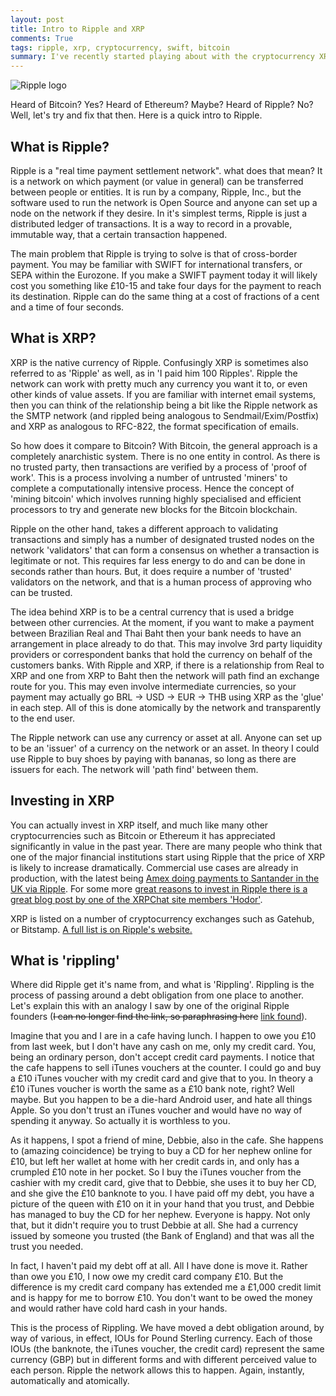 ```yaml
---
layout: post
title: Intro to Ripple and XRP
comments: True
tags: ripple, xrp, cryptocurrency, swift, bitcoin
summary: I've recently started playing about with the cryptocurrency XRP and the Ripple network, here is a quick introduction to it.
---
```


![Ripple logo](/public/Ripple-Logo.png)

Heard of Bitcoin? Yes? Heard of Ethereum? Maybe? Heard of Ripple? No? Well, let's try and fix that then. Here is a quick intro to Ripple.

## What is Ripple?

Ripple is a "real time payment settlement network". what does that mean? It is a network on which payment (or value in general) can be transferred between people or entities. It is run by a company, Ripple, Inc., but the software used to run the network is Open Source and anyone can set up a node on the network if they desire. In it's simplest terms, Ripple is just a distributed ledger of transactions. It is a way to record in a provable, immutable way, that a certain transaction happened.

The main problem that Ripple is trying to solve is that of cross-border payment. You may be familiar with SWIFT for international transfers, or SEPA within the Eurozone. If you make a SWIFT payment today it will likely cost you something like £10-15 and take four days for the payment to reach its destination. Ripple can do the same thing at a cost of fractions of a cent and a time of four seconds.

## What is XRP?

XRP is the native currency of Ripple. Confusingly XRP is sometimes also referred to as 'Ripple' as well, as in 'I paid him 100 Ripples'. Ripple the network can work with pretty much any currency you want it to, or even other kinds of value assets. If you are familiar with internet email systems, then you can think of the relationship being a bit like the Ripple network as the SMTP network (and rippled being analogous to Sendmail/Exim/Postfix) and XRP as analogous to RFC-822, the format specification of emails. 

So how does it compare to Bitcoin? With Bitcoin, the general approach is a completely anarchistic system. There is no one entity in control. As there is no trusted party, then transactions are verified by a process of 'proof of work'. This is a process involving a number of untrusted 'miners' to complete a computationally intensive process. Hence the concept of 'mining bitcoin' which involves running highly specialised and efficient processors to try and generate new blocks for the Bitcoin blockchain.

Ripple on the other hand, takes a different approach to validating transactions and simply has a number of designated trusted nodes on the network 'validators' that can form a consensus on whether a transaction is legitimate or not. This requires far less energy to do and can be done in seconds rather than hours. But, it does require a number of 'trusted' validators on the network, and that is a human process of approving who can be trusted.

The idea behind XRP is to be a central currency that is used a bridge between other currencies. At the moment, if you want to make a payment between Brazilian Real and Thai Baht then your bank needs to have an arrangement in place already to do that. This may involve 3rd party liquidity providers or correspondent banks that hold the currency on behalf of the customers banks. With Ripple and XRP, if there is a relationship from Real to XRP and one from XRP to Baht then the network will path find an exchange route for you. This may even involve intermediate currencies, so your payment may actually go BRL -> USD -> EUR ->  THB using XRP as the 'glue' in each step. All of this is done atomically by the network and transparently to the end user. 

The Ripple network can use any currency or asset at all. Anyone can set up to be an 'issuer' of a currency on the network or an asset. In theory I could use Ripple to buy shoes by paying with bananas, so long as there are issuers for each. The network will 'path find' between them.

## Investing in XRP

You can actually invest in XRP itself, and much like many other cryptocurrencies such as Bitcoin or Ethereum it has appreciated significantly in value in the past year. There are many people who think that one of the major financial institutions start using Ripple that the price of XRP is likely to increase dramatically. Commercial use cases are already in production, with the latest being [Amex doing payments to Santander in the UK via Ripple](https://ripple.com/insights/american-express-joins-ripplenet-giving-visibility-and-speed-to-global-commercial-payments/). For some more [great reasons to invest in Ripple there is a great blog post by one of the XRPChat site members 'Hodor'](https://xrphodor.wordpress.com/2017/11/16/top-five-reasons-to-invest-in-xrp/).

XRP is listed on a number of cryptocurrency exchanges such as Gatehub, or Bitstamp. [A full list is on Ripple's website.](https://ripple.com/xrp/buy-xrp/)

## What is 'rippling'

Where did Ripple get it's name from, and what is 'Rippling'. Rippling is the process of passing around a debt obligation from  one place to another. Let's explain this with an analogy I saw by one of the original Ripple founders (<s>I can no longer find the link, so paraphrasing here</s> [link found](https://gendal.me/2014/04/19/ripple-is-hard-to-understand-but-its-worth-making-the-effort-theres-a-deep-insight-at-its-core/)).

Imagine that you and I are in a cafe having lunch. I happen to owe you £10 from last week, but I don't have any cash on me, only my credit card. You, being an ordinary person, don't accept credit card payments. I notice that the cafe happens to sell iTunes vouchers at the counter. I could go and buy a £10 iTunes voucher with my credit card and give that to you. In theory a £10 iTunes voucher is worth the same as a £10 bank note, right? Well maybe. But you happen to be a die-hard Android user, and hate all things Apple. So you don't trust an iTunes voucher and would have no way of spending it anyway. So actually it is worthless to you. 

As it happens, I spot a friend of mine, Debbie, also in the cafe. She happens to (amazing coincidence) be trying to buy a CD for her nephew online for £10, but left her wallet at home with her credit cards in, and only has a crumpled £10 note in her pocket. So I buy the iTunes voucher from the cashier with my credit card, give that to Debbie, she uses it to buy her CD, and she give the £10 banknote to you. I have paid off my debt, you have a picture of the queen with £10 on it in your hand that you trust, and Debbie has managed to buy the CD for her nephew. Everyone is happy. Not only that, but it didn't require you to trust Debbie at all. She had a currency issued by someone you trusted (the Bank of England) and that was all the trust you needed.

In fact, I haven't paid my debt off at all. All I have done is move it. Rather than owe you £10, I now owe my credit card company £10. But the difference is my credit card company has extended me a £1,000 credit limit and is happy for me to borrow £10. You don't want to be owed the money and would rather have cold hard cash in your hands.

This is the process of Rippling. We have moved a debt obligation around, by way of various, in effect, IOUs for Pound Sterling currency. Each of those IOUs (the banknote, the iTunes voucher, the credit card) represent the same currency (GBP) but in different forms and with different perceived value to each person. Ripple the network allows this to happen. Again, instantly, automatically and atomically.

